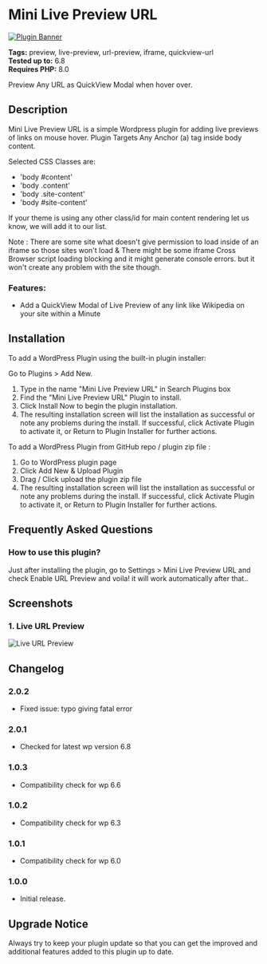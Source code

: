 # Mini Live Preview URL

[![Plugin Banner](https://ps.w.org/mini-live-preview-url/assets/banner-772x250.png)](https://wordpress.org/plugins/mini-live-preview-url/)

**Tags:** preview, live-preview, url-preview, iframe, quickview-url \
**Tested up to:** 6.8 \
**Requires PHP:** 8.0

Preview Any URL as QuickView Modal when hover over.

## Description

Mini Live Preview URL is a simple Wordpress plugin for adding live previews of links on mouse hover. Plugin Targets Any Anchor (a) tag inside body content.

Selected CSS Classes are:
- 'body #content'	
- 'body .content'
- 'body .site-content'
- 'body #site-content'

If your theme is using any other class/id for main content rendering let us know, we will add it to our list.

Note : There are some site what doesn't give permission to load inside of an iframe so those sites won't load & There might be some iframe Cross Browser script loading blocking and it might generate console errors. but it won't create any problem with the site though.

### Features:

- Add a QuickView Modal of Live Preview of any link like Wikipedia on your site within a Minute

## Installation

To add a WordPress Plugin using the built-in plugin installer:

Go to Plugins > Add New.

1. Type in the name "Mini Live Preview URL" in Search Plugins box
2. Find the "Mini Live Preview URL" Plugin to install.
3. Click Install Now to begin the plugin installation.
4. The resulting installation screen will list the installation as successful or note any problems during the install.
If successful, click Activate Plugin to activate it, or Return to Plugin Installer for further actions.

To add a WordPress Plugin from GitHub repo / plugin zip file :
1. Go to WordPress plugin page
2. Click Add New & Upload Plugin
3. Drag / Click upload the plugin zip file
4. The resulting installation screen will list the installation as successful or note any problems during the install.
If successful, click Activate Plugin to activate it, or Return to Plugin Installer for further actions.

## Frequently Asked Questions

### How to use this plugin?

Just after installing the plugin, go to Settings > Mini Live Preview URL and check Enable URL Preview and voila! it will work automatically after that..

## Screenshots

### 1. Live URL Preview

![Live URL Preview](https://ps.w.org/mini-live-preview-url/assets/screenshot-1.png)

## Changelog

### 2.0.2
* Fixed issue: typo giving fatal error

### 2.0.1
- Checked for latest wp version 6.8

### 1.0.3
- Compatibility check for wp 6.6

### 1.0.2
- Compatibility check for wp 6.3

### 1.0.1

- Compatibility check for wp 6.0
### 1.0.0

- Initial release.

## Upgrade Notice

Always try to keep your plugin update so that you can get the improved and additional features added to this plugin up to date.